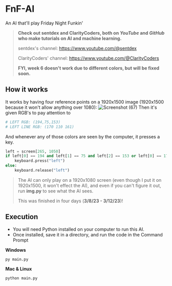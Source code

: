 # FnF-AI
An AI that'll play Friday Night Funkin'
> **Check out sentdex and ClarityCoders, both on _YouTube_ and _GitHub_ who make tutorials on AI and machine learning.**
>
> sentdex's channel: https://www.youtube.com/@sentdex
>
> ClarityCoders' channel: https://www.youtube.com/@ClarityCoders
>
> **FYI, week 6 doesn't work due to different colors, but will be fixed soon.**

## How it works
It works by having four reference points on a 1920x1500 image (1920x1500 because it won't allow anything over 1080): ![Screenshot (67)](https://user-images.githubusercontent.com/109166734/224595841-63ef9835-e16a-4da9-92fb-193a810322e3.png)
Then it's given RGB's to pay attention to
```python
# LEFT RGB: (194,75,153)
# LEFT LINE RGB: (170 110 161)
```
And whenever any of those colors are seen by the computer, it presses a key.
```python
left = screen[265, 1050]
if left[0] == 194 and left[1] == 75 and left[2] == 153 or left[0] == 170 and left[1] == 110 and left[2] == 161:
    keyboard.press("left")
else:
    keyboard.release("left")
```
> The AI can only play on a 1920x1080 screen (even though I put it on 1920x1500, it won't effect the AI),
> and even if you can't figure it out, run **img.py** to see what the AI sees.
> 
> This was finished in four days (**3/8/23 - 3/12/23**)!

## Execution
- You will need Python installed on your computer to run this AI.
- Once installed, save it in a directory, and run the code in the Command Prompt

**Windows**
```
py main.py
```

**Mac & Linux**
```
python main.py
```
